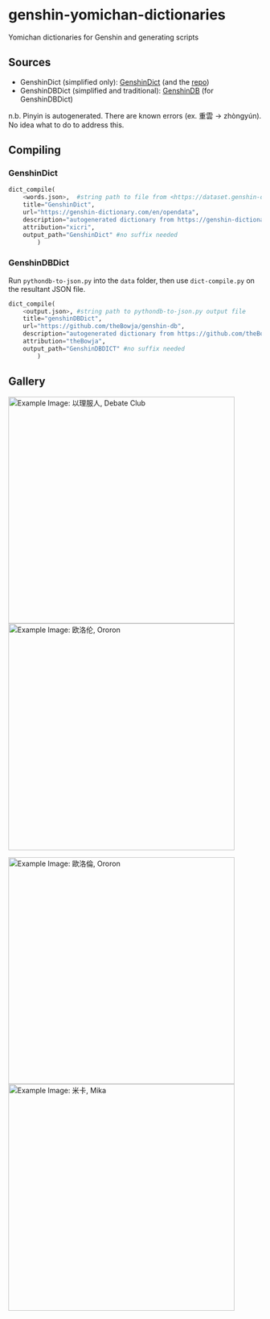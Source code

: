 # genshin-yomichan-dictionaries
Yomichan dictionaries for Genshin and generating scripts

## Sources
- GenshinDict (simplified only): [GenshinDict](https://genshin-dictionary.com/en/opendata) (and the [repo](https://github.com/xicri/genshin-langdata))
- GenshinDBDict (simplified and traditional): [GenshinDB](https://github.com/theBowja/genshin-db) (for GenshinDBDict)

n.b. Pinyin is autogenerated. There are known errors (ex. 重雲 -> zhòngyún). No idea what to do to address this.

## Compiling
### GenshinDict
```python
dict_compile(
    <words.json>,  #string path to file from <https://dataset.genshin-dictionary.com/words.json>
    title="GenshinDict", 
    url="https://genshin-dictionary.com/en/opendata", 
    description="autogenerated dictionary from https://genshin-dictionary.com/en/opendata",
    attribution="xicri",
    output_path="GenshinDict" #no suffix needed
        )
```


### GenshinDBDict
Run `pythondb-to-json.py` into the `data` folder, then use `dict-compile.py` on the resultant JSON file. 

```python
dict_compile(
    <output.json>, #string path to pythondb-to-json.py output file
    title="genshinDBDict", 
    url="https://github.com/theBowja/genshin-db", 
    description="autogenerated dictionary from https://github.com/theBowja/genshin-db",
    attribution="theBowja",
    output_path="GenshinDBDICT" #no suffix needed
        )
```


## Gallery
<img width="450" alt="Example Image: 以理服人, Debate Club" src="https://github.com/user-attachments/assets/d5c0e8b7-972f-4ee8-903b-3c194b0332ab" /> <img width="450" alt="Example Image: 欧洛伦, Ororon" src="https://github.com/user-attachments/assets/6ae7d5c2-3cea-46b8-9a21-a5cef448bba2" />


<img width="450" alt="Example Image: 歐洛倫, Ororon" src="https://github.com/user-attachments/assets/b0ff7cb7-ed37-45eb-87fb-4eaca162b033" /> <img width="450" alt="Example Image: 米卡, Mika" src="https://github.com/user-attachments/assets/14550901-4175-42b6-8c51-5b3e0c553b96" />
